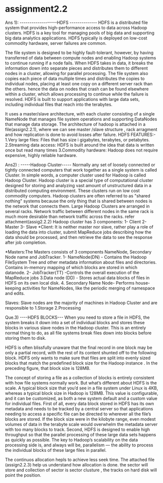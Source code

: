 # assignment2.2
Ans 1):
-------------------HDFS --------------
HDFS is a distributed file system that provides high-performance access to data across Hadoop clusters.
HDFS is a key tool for managing pools of big data and supporting big data analytics applications.
HDFS typically is deployed on low-cost commodity hardware, server failures are common. 

The file system is designed to be highly fault-tolerant, however, by having transferred of data between compute nodes and enabling Hadoop systems to continue running if a node fails.
When HDFS takes in data, it breaks the information down into separate pieces and distributes them to different nodes in a cluster, allowing for parallel processing. 
The file system also copies each piece of data multiple times and distributes the copies to individual nodes, placing at least one copy on a different server rack than the others. 
hence the data on nodes that crash can be found elsewhere within a cluster, which allows processing to continue while the failure is resolved.
HDFS is built to support applications with large data sets, including individual files that reach into the terabytes.

It uses a master/slave architecture, with each cluster consisting of a single NameNode that manages file system operations and supporting DataNodes that manage data storage.
The architecture of hadoop is attached in a file(assign2.2.1), where we can see master /slave structure , rack arragment and how replication is done to avoid losses after failure.
  HDFS FEATURES:-
  1.Very large files: Files that has size i gigabytes, terabytes, or petabytes.
  2.Streaming data access: HDFS is built around the idea that data is written once but
                           read many times
  3.Commodity hardware: Hadoop does not require expensive, highly reliable hardware.

Ans2) :
-----Hadoop Cluster----- 
     Normally any set of loosely connected or tightly connected computers that work together as a single system is called Cluster. 
     In simple words, a computer cluster used for Hadoop is called Hadoop Cluster. 
Hadoop cluster is a special type of computational cluster designed for storing and analyzing vast amount of unstructured data in a distributed computing environment. 
These clusters run on low cost commodity computers. 
Hadoop clusters are often referred to as "shared nothing" systems because the only thing that is shared between nodes is the network that connects them. 
Large Hadoop Clusters are arranged in several racks. Network traffic between different nodes in the same rack is much more desirable than network traffic across the racks. 
refer attachment(assig2.2.2)
Hadoop cluster has 3 components:
1- Client
2- Master
3- Slave
*Client: It is neither master nor slave, rather play a role of loading the data into cluster, submit MapReduce jobs describing how the data should be processed,
and then retrieve the data to see the response after job completion. 

*Masters:The Masters consists of 3 components NameNode, Secondary Node name and JobTracker. 
1- NameNode(DN) - Contains the Hadoop FileSystem Tree and other metadata information about files and directories.
              Contains in-memory mapping of which blocks are stored in which datanode.
2- JobTracker(TT) -Controls the overall execution of the MapReduce jobs
3.Data node (DD) - Stores actual data blocks of files in HDFS on its own local disk.
4. Secondary Name Node- Performs house-keeping activities for NameNodes, like the periodic merging of namespace and edits. 

Slaves: Slave nodes are the majority of machines in Hadoop Cluster and are responsible to
1.Storage
2.Processing


Que.3)
----HDFS BLOCKS---
When you need to store a file in HDFS, the system breaks it down into a set of individual blocks and stores these blocks in various slave nodes in the Hadoop cluster. 
This is an entirely normal thing to do, as all file systems break files down into blocks before storing them to disk.

HDFS is often blissfully unaware that the final record in one block may be only a partial record, with the rest of its content shunted off to the following block.
HDFS only wants to make sure that files are split into evenly sized blocks that match the predefined block size for the Hadoop instance . 
In the preceding figure, that block size is 128MB.

The concept of storing a file as a collection of blocks is entirely consistent with how file systems normally work. But what’s different about HDFS is the scale.
A typical block size that you’d see in a file system under Linux is 4KB, whereas a typical block size in Hadoop is 128MB. 
This value is configurable, and it can be customized, as both a new system default and a custom value for individual files.
First of all, every data block stored in HDFS has its own metadata and needs to be tracked by a central server so that applications needing to access a specific file can be directed to wherever all the file’s blocks are stored. 
If the block size were in the kilobyte range, even modest volumes of data in the terabyte scale would overwhelm the metadata server with too many blocks to track.
Second, HDFS is designed to enable high throughput so that the parallel processing of these large data sets happens as quickly as possible. The key to Hadoop’s scalability on the data processing side is, 
and always will be, parallelism — the ability to process the individual blocks of these large files in parallel.

The continuos allocation hepls to achieve less seek time. 
The attached file (assign2.2.3) help us understand how allocation is done. 
the sector will store and collection of sector is sector clusture , the tracks on hard disk will point the position.





